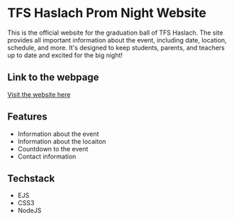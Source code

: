# TFS Haslach Prom Night Website

This is the official website for the graduation ball of TFS Haslach. The site provides all important information about the event, including date, location, schedule, and more. It's designed to keep students, parents, and teachers up to date and excited for the big night!

## Link to the webpage

[Visit the website here](https://tfsball-haslach.at)

## Features

- Information about the event  
- Information about the locaiton
- Countdown to the event  
- Contact information    

## Techstack

- EJS
- CSS3
- NodeJS  
